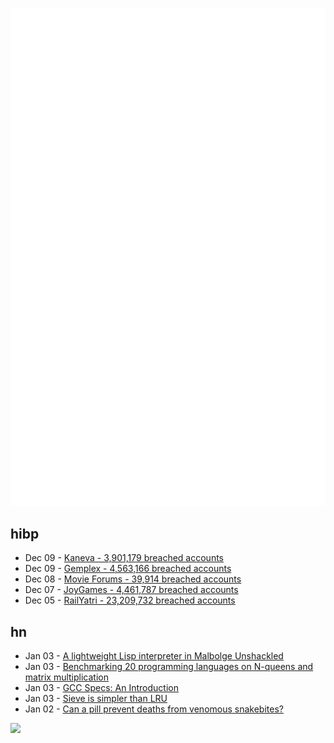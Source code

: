![Metrics](https://raw.githubusercontent.com/phixion/phixion/master/metrics.svg)

## hibp

<!--
for https://github.com/phixion/phixion/blob/main/.github/workflows/feeds.yml
-->
<!--START_SECTION:haveibeenpwnd-->
- Dec 09 - [Kaneva - 3,901,179 breached accounts](https://haveibeenpwned.com/PwnedWebsites#Kaneva)
- Dec 09 - [Gemplex - 4,563,166 breached accounts](https://haveibeenpwned.com/PwnedWebsites#Gemplex)
- Dec 08 - [Movie Forums - 39,914 breached accounts](https://haveibeenpwned.com/PwnedWebsites#MovieForums)
- Dec 07 - [JoyGames - 4,461,787 breached accounts](https://haveibeenpwned.com/PwnedWebsites#JoyGames)
- Dec 05 - [RailYatri - 23,209,732 breached accounts](https://haveibeenpwned.com/PwnedWebsites#RailYatri)
<!--END_SECTION:haveibeenpwnd-->

## hn

<!--
for https://github.com/phixion/phixion/blob/main/.github/workflows/feeds.yml
-->
<!--START_SECTION:hn-->
- Jan 03 - [A lightweight Lisp interpreter in Malbolge Unshackled](https://github.com/kspalaiologos/malbolge-lisp)
- Jan 03 - [Benchmarking 20 programming languages on N-queens and matrix multiplication](https://github.com/attractivechaos/plb2)
- Jan 03 - [GCC Specs: An Introduction](https://wozniak.ca/blog/2024/01/02/1/index.html)
- Jan 03 - [Sieve is simpler than LRU](https://cachemon.github.io/SIEVE-website/blog/2023/12/17/sieve-is-simpler-than-lru/)
- Jan 02 - [Can a pill prevent deaths from venomous snakebites?](https://www.latimes.com/environment/story/2023-12-24/can-a-pill-prevent-deaths-from-venomous-snake-bites)
<!--END_SECTION:hn-->

<!--
for https://yhype.me
-->
![](https://hit.yhype.me/github/profile?user_id=13013670)

